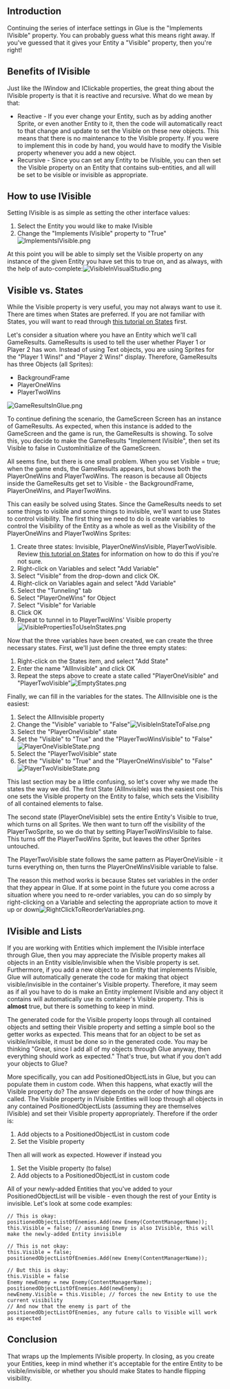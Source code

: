 ## Introduction

Continuing the series of interface settings in Glue is the "Implements IVisible" property. You can probably guess what this means right away. If you've guessed that it gives your Entity a "Visible" property, then you're right!

## Benefits of IVisible

Just like the IWindow and IClickable properties, the great thing about the IVisible property is that it is reactive and recursive. What do we mean by that:

-   Reactive - If you ever change your Entity, such as by adding another Sprite, or even another Entity to it, then the code will automatically react to that change and update to set the Visible on these new objects. This means that there is no maintenance to the Visible property. If you were to implement this in code by hand, you would have to modify the Visible property whenever you add a new object.
-   Recursive - Since you can set any Entity to be IVisible, you can then set the Visible property on an Entity that contains sub-entities, and all will be set to be visible or invisible as appropriate.

## How to use IVisible

Setting IVisible is as simple as setting the other interface values:

1.  Select the Entity you would like to make IVisible
2.  Change the "Implements IVisible" property to "True"![ImplementsIVisible.png](/media/migrated_media-ImplementsIVisible.png)

At this point you will be able to simply set the Visible property on any instance of the given Entity you have set this to true on, and as always, with the help of auto-complete:![VisibleInVisualStudio.png](/media/migrated_media-VisibleInVisualStudio.png)

## Visible vs. States

While the Visible property is very useful, you may not always want to use it. There are times when States are preferred. If you are not familiar with States, you will want to read through [this tutorial on States](/frb/docs/index.php?title=Glue:Tutorials:States "Glue:Tutorials:States") first.

Let's consider a situation where you have an Entity which we'll call GameResults. GameResults is used to tell the user whether Player 1 or Player 2 has won. Instead of using Text objects, you are using Sprites for the "Player 1 Wins!" and "Player 2 Wins!" display. Therefore, GameResults has three Objects (all Sprites):

-   BackgroundFrame
-   PlayerOneWins
-   PlayerTwoWins

![GameResultsInGlue.png](/media/migrated_media-GameResultsInGlue.png)

To continue defining the scenario, the GameScreen Screen has an instance of GameResults. As expected, when this instance is added to the GameScreen and the game is run, the GameResults is showing. To solve this, you decide to make the GameResults "Implement IVisible", then set its Visible to false in CustomInitialize of the GameScreen.

All seems fine, but there is one small problem. When you set Visible = true; when the game ends, the GameResults appears, but shows both the PlayerOneWins and PlayerTwoWins. The reason is because all Objects inside the GameResults get set to Visible - the BackgroundFrame, PlayerOneWins, and PlayerTwoWins.

This can easily be solved using States. Since the GameResults needs to set some things to visible and some things to invisible, we'll want to use States to control visibility. The first thing we need to do is create variables to control the Visibility of the Entity as a whole as well as the Visibility of the PlayerOneWins and PlayerTwoWins Sprites:

1.  Create three states: Invisible, PlayerOneWinsVisible, PlayerTwoVisible. Review [this tutorial on States](/frb/docs/index.php?title=Glue:Tutorials:States "Glue:Tutorials:States") for information on how to do this if you're not sure.
2.  Right-click on Variables and select "Add Variable"
3.  Select "Visible" from the drop-down and click OK.
4.  Right-click on Variables again and select "Add Variable"
5.  Select the "Tunneling" tab
6.  Select "PlayerOneWins" for Object
7.  Select "Visible" for Variable
8.  Click OK
9.  Repeat to tunnel in to PlayerTwoWins' Visible property![VisiblePropertiesToUseInStates.png](/media/migrated_media-VisiblePropertiesToUseInStates.png)

Now that the three variables have been created, we can create the three necessary states. First, we'll just define the three empty states:

1.  Right-click on the States item, and select "Add State"
2.  Enter the name "AllInvisible" and click OK
3.  Repeat the steps above to create a state called "PlayerOneVisible" and "PlayerTwoVisible"![EmptyStates.png](/media/migrated_media-EmptyStates.png)

Finally, we can fill in the variables for the states. The AllInvisible one is the easiest:

1.  Select the AllInvisible property
2.  Change the "Visible" variable to "False"![VisibleInStateToFalse.png](/media/migrated_media-VisibleInStateToFalse.png)
3.  Select the "PlayerOneVisible" state
4.  Set the "Visible" to "True" and the "PlayerTwoWinsVisible" to "False"![PlayerOneVisibleState.png](/media/migrated_media-PlayerOneVisibleState.png)
5.  Select the "PlayerTwoVisible" state
6.  Set the "Visible" to "True" and the "PlayerOneWinsVisible" to "False"![PlayerTwoVisibleState.png](/media/migrated_media-PlayerTwoVisibleState.png)

This last section may be a little confusing, so let's cover why we made the states the way we did. The first State (AllInvisible) was the easiest one. This one sets the Visible property on the Entity to false, which sets the Visibility of all contained elements to false.

The second state (PlayerOneVisible) sets the entire Entity's Visible to true, which turns on all Sprites. We then want to turn off the visibility of the PlayerTwoSprite, so we do that by setting PlayerTwoWinsVisible to false. This turns off the PlayerTwoWins Sprite, but leaves the other Sprites untouched.

The PlayerTwoVisible state follows the same pattern as PlayerOneVisible - it turns everything on, then turns the PlayerOneWinsVisible variable to false.

The reason this method works is because States set variables in the order that they appear in Glue. If at some point in the future you come across a situation where you need to re-order variables, you can do so simply by right-clicking on a Variable and selecting the appropriate action to move it up or down![RightClickToReorderVariables.png](/media/migrated_media-RightClickToReorderVariables.png).

## IVisible and Lists

If you are working with Entities which implement the IVisible interface through Glue, then you may appreciate the IVisible property makes all objects in an Entity visible/invisible when the Visible property is set. Furthermore, if you add a new object to an Entity that implements IVisible, Glue will automatically generate the code for making that object visible/invisible in the container's Visible property. Therefore, it may seem as if all you have to do is make an Entity implement IVisible and any object it contains will automatically use its container's Visible property. This is **almost** true, but there is something to keep in mind.

The generated code for the Visible property loops through all contained objects and setting their Visible property and setting a simple bool so the getter works as expected. This means that for an object to be set as visible/invisible, it must be done so in the generated code. You may be thinking "Great, since I add all of my objects through Glue anyway, then everything should work as expected." That's true, but what if you don't add your objects to Glue?

More specifically, you can add PositionedObjectLists in Glue, but you can populate them in custom code. When this happens, what exactly will the Visible property do? The answer depends on the order of how things are called. The Visible property in IVisible Entities will loop through all objects in any contained PositionedObjectLists (assuming they are themselves IVisible) and set their Visible property appropriately. Therefore if the order is:

1.  Add objects to a PositionedObjectList in custom code
2.  Set the Visible property

Then all will work as expected. However if instead you

1.  Set the Visible property (to false)
2.  Add objects to a PositionedObjectList in custom code

All of your newly-added Entities that you've added to your PositionedObjectList will be visible - even though the rest of your Entity is invisible. Let's look at some code examples:

    // This is okay:
    positionedObjectListOfEnemies.Add(new Enemy(ContentManagerName));
    this.Visible = false; // assuming Enemy is also IVisible, this will make the newly-added Entity invisible

    // This is not okay:
    this.Visible = false;
    positionedObjectListOfEnemies.Add(new Enemy(ContentManagerName));

    // But this is okay:
    this.Visible = false
    Enemy newEnemy = new Enemy(ContentManagerName);
    positionedObjectListOfEnemies.Add(newEnemy);
    newEnemy.Visible = this.Visible; // forces the new Entity to use the current visibility
    // And now that the enemy is part of the positionedObjectListOfEnemies, any future calls to Visible will work as expected

## Conclusion

That wraps up the Implements IVisible property. In closing, as you create your Entities, keep in mind whether it's acceptable for the entire Entity to be visible/invisible, or whether you should make States to handle flipping visibility.
